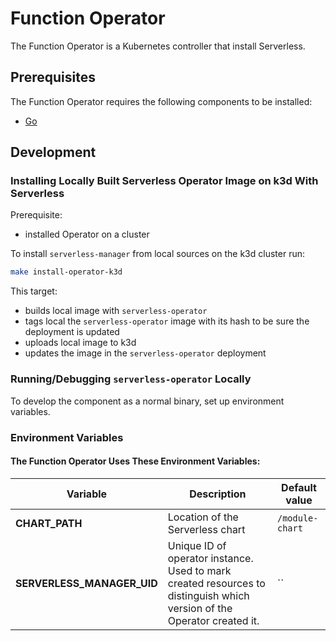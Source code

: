 # Function Operator

The Function Operator is a Kubernetes controller that install Serverless.

## Prerequisites

The Function Operator requires the following components to be installed:

- [Go](https://go.dev/)

## Development

### Installing Locally Built Serverless Operator Image on k3d With Serverless
Prerequisite:
- installed Operator on a cluster

To install `serverless-manager` from local sources on the k3d cluster run:

```bash
make install-operator-k3d
```

This target:

- builds local image with `serverless-operator`
- tags local the `serverless-operator` image with its hash to be sure the deployment is updated
- uploads local image to k3d
- updates the image in the `serverless-operator` deployment

### Running/Debugging `serverless-operator` Locally

To develop the component as a normal binary, set up environment variables.

### Environment Variables

#### The Function Operator Uses These Environment Variables:

| Variable                   | Description                                                                                                         | Default value   |
|----------------------------|---------------------------------------------------------------------------------------------------------------------|-----------------|
| **CHART_PATH**             | Location of the Serverless chart                                                                                        | `/module-chart` |
| **SERVERLESS_MANAGER_UID** | Unique ID of operator instance. Used to mark created resources to distinguish which version of the Operator created it. | ``              |
